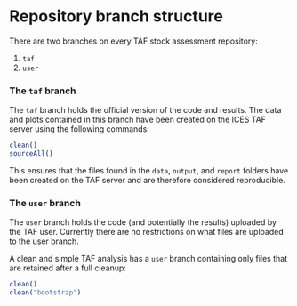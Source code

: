 # Repository branch structure

There are two branches on every TAF stock assessment repository:

1. `taf`
2. `user`

### The `taf` branch

The `taf` branch holds the official version of the code and results.  The data and plots contained in this
branch have been created on the ICES TAF server using the following commands:

```r
clean()
sourceAll()
```

This ensures that the files found in the `data`, `output`, and `report` folders have been created on the TAF server and are therefore considered reproducible.

### The `user` branch

The `user` branch holds the code (and potentially the results) uploaded by the TAF user.  Currently there are no restrictions on what files are uploaded to the user branch.

A clean and simple TAF analysis has a `user` branch containing only files that
are retained after a full cleanup:

```r
clean()
clean("bootstrap")
```
